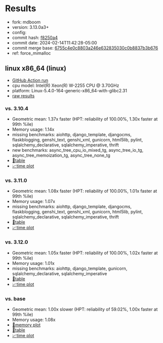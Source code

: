 # Results

- fork: mdboom
- version: 3.13.0a3+
- config: 
- commit hash: [f8250a4](https://github.com/mdboom/cpython/commit/f8250a4)
- commit date: 2024-02-14T11:42:28-05:00
- commit merge base: [6755c4e0c8803a246e632835030c0b8837b3b676](https://github.com/mdboom/cpython/commit/6755c4e0c8803a246e632835030c0b8837b3b676)
- ref: force_mimalloc

## linux x86_64 (linux)

- [GitHub Action run](https://github.com/faster-cpython/benchmarking/actions/runs/7904507906)
- cpu model: Intel(R) Xeon(R) W-2255 CPU @ 3.70GHz
- platform: Linux-5.4.0-164-generic-x86_64-with-glibc2.31
- [raw results](bm-20240214-linux-x86_64-mdboom-force_mimalloc-3.13.0a3%2B-f8250a4.json)

### vs. 3.10.4

- Geometric mean: 1.37x faster (HPT: reliability of 100.00%, 1.30x faster at 99th %ile)
- Memory usage: 1.14x
- missing benchmarks: aiohttp, django_template, djangocms, flaskblogging, genshi_text, genshi_xml, gunicorn, html5lib, pylint, sqlalchemy_declarative, sqlalchemy_imperative, thrift
- new benchmarks: async_tree_cpu_io_mixed_tg, async_tree_io_tg, async_tree_memoization_tg, async_tree_none_tg
- [📄table](bm-20240214-linux-x86_64-mdboom-force_mimalloc-3.13.0a3%2B-f8250a4-vs-3.10.4.md)
- [📈time plot](bm-20240214-linux-x86_64-mdboom-force_mimalloc-3.13.0a3%2B-f8250a4-vs-3.10.4.png)

### vs. 3.11.0

- Geometric mean: 1.08x faster (HPT: reliability of 100.00%, 1.01x faster at 99th %ile)
- Memory usage: 1.07x
- missing benchmarks: aiohttp, django_template, djangocms, flaskblogging, genshi_text, genshi_xml, gunicorn, html5lib, pylint, sqlalchemy_declarative, sqlalchemy_imperative, thrift
- [📄table](bm-20240214-linux-x86_64-mdboom-force_mimalloc-3.13.0a3%2B-f8250a4-vs-3.11.0.md)
- [📈time plot](bm-20240214-linux-x86_64-mdboom-force_mimalloc-3.13.0a3%2B-f8250a4-vs-3.11.0.png)

### vs. 3.12.0

- Geometric mean: 1.05x faster (HPT: reliability of 100.00%, 1.02x faster at 99th %ile)
- Memory usage: 1.01x
- missing benchmarks: aiohttp, django_template, gunicorn, sqlalchemy_declarative, sqlalchemy_imperative
- [📄table](bm-20240214-linux-x86_64-mdboom-force_mimalloc-3.13.0a3%2B-f8250a4-vs-3.12.0.md)
- [📈time plot](bm-20240214-linux-x86_64-mdboom-force_mimalloc-3.13.0a3%2B-f8250a4-vs-3.12.0.png)

### vs. base

- Geometric mean: 1.00x slower (HPT: reliability of 59.02%, 1.00x faster at 99th %ile)
- Memory usage: 1.08x
- [🧠memory plot](bm-20240214-linux-x86_64-mdboom-force_mimalloc-3.13.0a3%2B-f8250a4-vs-base-mem.png)
- [📄table](bm-20240214-linux-x86_64-mdboom-force_mimalloc-3.13.0a3%2B-f8250a4-vs-base.md)
- [📈time plot](bm-20240214-linux-x86_64-mdboom-force_mimalloc-3.13.0a3%2B-f8250a4-vs-base.png)

